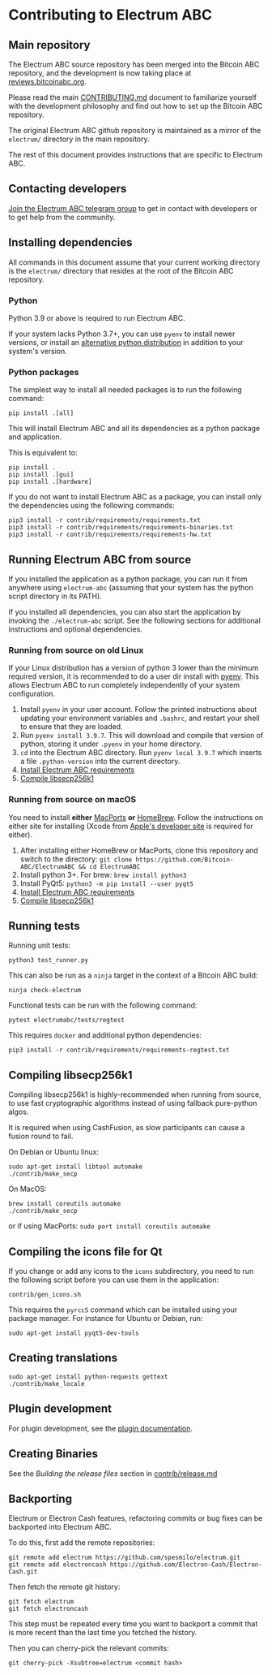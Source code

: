 # Contributing to Electrum ABC

## Main repository

The Electrum ABC source repository has been merged into the Bitcoin ABC repository,
and the development is now taking place at [reviews.bitcoinabc.org](https://reviews.bitcoinabc.org/).

Please read the main [CONTRIBUTING.md](https://github.com/Bitcoin-ABC/bitcoin-abc/blob/master/CONTRIBUTING.md)
document to familiarize yourself with the development philosophy and find out how to
set up the Bitcoin ABC repository.

The original Electrum ABC github repository is maintained as a mirror of the `electrum/`
directory in the main repository.

The rest of this document provides instructions that are specific to Electrum ABC.

## Contacting developers

[Join the Electrum ABC telegram group](https://t.me/ElectrumABC) to get in contact
with developers or to get help from the community.

## Installing dependencies

All commands in this document assume that your current working directory is the
`electrum/` directory that resides at the root of the Bitcoin ABC repository.

### Python

Python 3.9 or above is required to run Electrum ABC.

If your system lacks Python 3.7+, you can use `pyenv` to install newer versions, or
install an [alternative python distribution](https://www.python.org/download/alternatives/)
in addition to your system's version.

### Python packages

The simplest way to install all needed packages is to run the following command:
```shell
pip install .[all]
```

This will install Electrum ABC and all its dependencies as a python package and application.

This is equivalent to:
```shell
pip install .
pip install .[gui]
pip install .[hardware]
```

If you do not want to install Electrum ABC as a package, you can install only the dependencies
using the following commands:
```shell
pip3 install -r contrib/requirements/requirements.txt
pip3 install -r contrib/requirements/requirements-binaries.txt
pip3 install -r contrib/requirements/requirements-hw.txt
```

## Running Electrum ABC from source

If you installed the application as a python package, you can run it from anywhere
using `electrum-abc` (assuming that your system has the python script directory in
its PATH).

If you installed all dependencies, you can also start the application by invoking
the `./electrum-abc` script. See the following sections for additional instructions
and optional dependencies.

### Running from source on old Linux

If your Linux distribution has a version of python 3 lower than the minimum required
version, it is recommended to do a user dir install with
[pyenv](https://github.com/pyenv/pyenv-installer). This allows Electrum ABC
to run completely independently of your system configuration.

1. Install `pyenv` in your user
   account. Follow the printed instructions about updating your environment
   variables and `.bashrc`, and restart your shell to ensure that they are
   loaded.
2. Run `pyenv install 3.9.7`. This will download and compile that version of
   python, storing it under `.pyenv` in your home directory.
3. `cd` into the Electrum ABC directory. Run `pyenv local 3.9.7` which inserts
   a file `.python-version` into the current directory.
4. [Install Electrum ABC requirements](#python-packages)
5. [Compile libsecp256k1](#compiling-libsecp256k1)

### Running from source on macOS

You need to install **either** [MacPorts](https://www.macports.org)  **or**
[HomeBrew](https://www.brew.sh).  Follow the instructions on either site for
installing (Xcode from [Apple's developer site](https://developer.apple.com)
is required for either).

1. After installing either HomeBrew or MacPorts, clone this repository and
   switch to the directory:
   `git clone https://github.com/Bitcoin-ABC/ElectrumABC && cd ElectrumABC`
2. Install python 3+. For brew:
   `brew install python3`
3. Install PyQt5: `python3 -m pip install --user pyqt5`
4. [Install Electrum ABC requirements](#python-packages)
5. [Compile libsecp256k1](#compiling-libsecp256k1)

## Running tests

Running unit tests:
```shell
python3 test_runner.py
```

This can also be run as a `ninja` target in the context of a Bitcoin ABC build:
```shell
ninja check-electrum
```

Functional tests can be run with the following command:
```shell
pytest electrumabc/tests/regtest
```

This requires `docker` and additional python dependencies:
```shell
pip3 install -r contrib/requirements/requirements-regtest.txt
```

## Compiling libsecp256k1

Compiling libsecp256k1 is highly-recommended when running from source, to use fast
cryptographic algorithms instead of using fallback pure-python algos.

It is required when using CashFusion, as slow participants can cause a fusion round
to fail.

On Debian or Ubuntu linux:
```shell
sudo apt-get install libtool automake
./contrib/make_secp
```

On MacOS:
```shell
brew install coreutils automake
./contrib/make_secp
```

or if using MacPorts: `sudo port install coreutils automake`

## Compiling the icons file for Qt

If you change or add any icons to the `icons` subdirectory, you need to run the following
script before you can use them in the application:
```shell
contrib/gen_icons.sh
```

This requires the `pyrcc5` command which can be installed using your package manager.
For instance for Ubuntu or Debian, run:
```
sudo apt-get install pyqt5-dev-tools
```

## Creating translations
<!-- FIXME: we are still relying on Electron Cash translations-->
```shell
sudo apt-get install python-requests gettext
./contrib/make_locale
```

## Plugin development

For plugin development, see the [plugin documentation](electrumabc_plugins/README.md).

## Creating Binaries

See the *Building the release files* section in [contrib/release.md](contrib/release.md)

## Backporting

Electrum or Electron Cash features, refactoring commits or bug fixes can be
backported into Electrum ABC.

To do this, first add the remote repositories:
```shell
git remote add electrum https://github.com/spesmilo/electrum.git
git remote add electroncash https://github.com/Electron-Cash/Electron-Cash.git
```

Then fetch the remote git history:
```shell
git fetch electrum
git fetch electroncash
```

This step must be repeated every time you want to backport a commit that is more
recent than the last time you fetched the history.

Then you can cherry-pick the relevant commits:
```shell
git cherry-pick -Xsubtree=electrum <commit hash>
```
